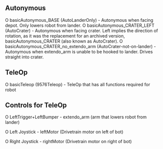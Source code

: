 ## Autonymous
O basicAutonymous_BASE (AutoLanderOnly) - Autonymous when facing depot. Only lowers robot from lander.
O basicAutonymous_CRATER_LEFT (AutoCrater) - Autonymous when facing crater. Left implies the direction of rotation, as it was the replacement for an archived version, basicAutonymous_CRATER (also known as AutoCrater).
O basicAutonymous_CRATER_no_extendo_arm (AutoCrater-not-on-lander) - Autonymous when extendo_arm is unable to be hooked to lander. Drives straight into crater.

## TeleOp
O basicTeleop (9576Teleop) - TeleOp that has all functions required for robot

## Controls for TeleOp

O LeftTrigger+LeftBumper - extendo_arm (arm that lowers robot from lander)

O Left Joystick - leftMotor (Drivetrain motor on left of bot)

O Right Joystick - rightMotor (Drivetrain motor on right of bot)
